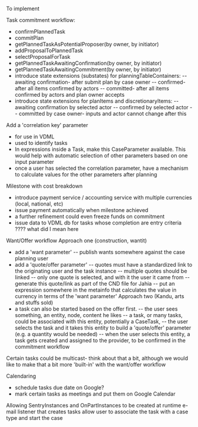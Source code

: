 To implement

Task commitment workflow: 
- confirmPlannedTask
- commitPlan
- getPlannedTaskAsPotentialProposer(by owner, by initiator)
- addProposalToPlannedTask
- selectProposalForTask
- getPlannedTaskAwaitingConfirmation(by owner, by initiator)
- getPlannedTaskAwaitingCommitment(by owner, by initiator)
- introduce state extensions (substates) for planningTableContainers:
-- awaiting confirmation- after submit plan by case owner
-- confirmed- after all items confirmed by actors
-- committed- after all items confirmed by actors and plan owner accepts
- introduce state extensions for planItems and discretionaryItems:
-- awaiting confirmation by selected actor
-- confirmed by selected actor
-- committed by case owner- inputs and actor cannot change after this

Add a 'correlation key' parameter
- for use in VDML
- used to identify tasks
- In expressions inside a Task, make this CaseParameter available. This would help with automatic selection of other parameters based on one input parameter
- once a user has selected the correlation parameter, have a mechanism to calculate values for the other parameters after planning 

Milestone with cost breakdown
- introduce payment service / accounting service with multiple currencies (local, national, etc)
- issue payment automatically when milestone achieved
- a further refinement could even freeze funds on commitment
- issue data to VDML db for tasks whose completion are entry criteria ???? what did I mean here

Want/Offer workflow
Approach one (construction, wantit)
- add a 'want parameter'
-- publish wants somewhere against the case planning user
- add a 'quote/offer parameter'
-- quotes must have a standardized link to the originating user and the task instance
-- multiple quotes should be linked
-- only one quote is selected, and with it the user it came from
-- generate this quote/link as part of the CND file for Jahia
-- put an expression somewhere in the metainfo that calculates the value in currency in terms of the 'want parameter'
Approach two (Kandu, arts and stuffs sold)   
- a task can also be started based on the offer first.
-- the user sees something, an entity, node, content he likes
-- a task, or many tasks, could be associated with this entity, potentially a CaseTask, 
-- the user selects the task and it takes this entity to build a 'quote/offer' parameter (e.g. a quantity would be needed)
-- when the user selects this entity, a task gets created and assigned to the provider, to be confirmed in the commitment workflow
 
Certain tasks could be multicast- think about that a bit, although we would like to make that a bit more 'built-in' with the want/offer workflow

Calendaring
- schedule tasks due date on Google?
- mark certain tasks as meetings and put them on Google Calendar

Allowing SentryInstances and OnPartInstances to be created at runtime
e-mail listener that creates tasks
allow user to associate the task with a case type and start the case 